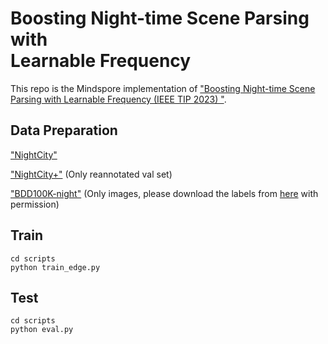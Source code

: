 # Boosting Night-time Scene Parsing with <br /> Learnable Frequency

This repo is the Mindspore implementation of ["Boosting Night-time Scene Parsing with Learnable Frequency (IEEE TIP 2023)
"](https://ieeexplore.ieee.org/document/10105211).


## Data Preparation

["NightCity"](https://dmcv.sjtu.edu.cn/people/phd/tanxin/NightCity/index.html)

["NightCity+"](https://drive.google.com/file/d/1EDhWx-fcS7pIIBGbu3TpebNrmyE08KzC/view) (Only reannotated val set)

["BDD100K-night"](https://drive.google.com/file/d/1l4Mh3V7OcCbD6GpxPzovloLlRWSAZ4vZ/view?usp=share_link) (Only images, please download the labels from [here](https://bdd-data.berkeley.edu/) with permission)

## Train
```
cd scripts
python train_edge.py
```

## Test
```
cd scripts
python eval.py
```
